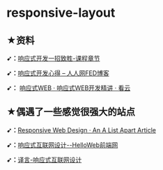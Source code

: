 # responsive-layout

## ★资料

**➹：**[响应式开发一招致胜-课程章节](http://coding.imooc.com/class/chapter/50.html#Anchor)

**➹：**[响应式开发心得 – 人人网FED博客](https://fed.renren.com/2017/05/30/responsive-layout/)

**➹：** [响应式WEB · 响应式WEB开发精讲 · 看云](https://www.kancloud.cn/kinghs/responsive-web/246158)

## ★偶遇了一些感觉很强大的站点

**➹：**[Responsive Web Design · An A List Apart Article](https://alistapart.com/article/responsive-web-design)

**➹：**[响应式互联网设计--HelloWeb前端网](http://helloweb.wang/jingyan/519.html)

**➹：**[译言-响应式互联网设计](http://article.yeeyan.org/view/340229/299850)



